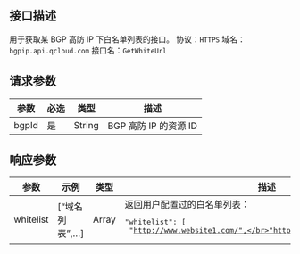 

## 接口描述
用于获取某 BGP 高防 IP 下白名单列表的接口。
协议：`HTTPS`
域名：`bgpip.api.qcloud.com`
接口名：`GetWhiteUrl`

## 请求参数

| 参数 | 必选 | 类型 | 描述 |
|---------|---------|---------|---------|
| bgpId | 是 | String | BGP 高防 IP 的资源 ID |

## 响应参数

| 参数 | 示例 | 类型 |	描述 |
|---------|---------|---------|---------|
| whitelist | [“域名列表”,…] | Array | 返回用户配置过的白名单列表：<pre>"whitelist": [</br> "http://www.website1.com/",</br>"http://www.website2.com/"</br>]</pre> |